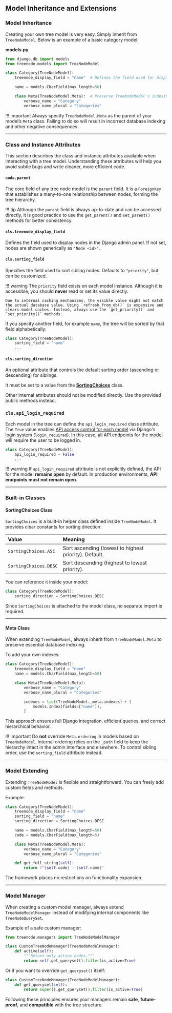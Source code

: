 ## Model Inheritance and Extensions

### Model Inheritance

Creating your own tree model is very easy. Simply inherit from `TreeNodeModel`. Below is an example of a basic category model:

**models.py**

```python
from django.db import models
from treenode.models import TreeNodeModel

class Category(TreeNodeModel):
    treenode_display_field = "name"  # Defines the field used for display in the admin panel

    name = models.CharField(max_length=50)

    class Meta(TreeNodeModel.Meta):  # Preserve TreeNodeModel's indexing settings
        verbose_name = "Category"
        verbose_name_plural = "Categories"
```

!!! important
    Always specify `TreeNodeModel.Meta` as the parent of your model’s `Meta` class. Failing to do so will result in incorrect database indexing and other negative consequences.

---

### Class and Instance Attributes

This section describes the class and instance attributes available when interacting with a tree model. Understanding these attributes will help you avoid subtle bugs and write cleaner, more efficient code.

#### `node.parent`
The core field of any tree node model is the `parent` field. It is a `ForeignKey` that establishes a many-to-one relationship between nodes, forming the tree hierarchy.

!!! tip
    Although the `parent` field is always up-to-date and can be accessed directly, it is good practice to use the `get_parent()` and `set_parent()` methods for better consistency.

#### `cls.treenode_display_field`
Defines the field used to display nodes in the Django admin panel. If not set, nodes are shown generically as `"Node <id>"`.

#### `cls.sorting_field`
Specifies the field used to sort sibling nodes. Defaults to `"priority"`, but can be customized.

!!! warning
    The `priority` field exists on each model instance. Although it is accessible, you should **never** read or set its value directly.

    Due to internal caching mechanisms, the visible value might not match the actual database value. Using `refresh_from_db()` is expensive and clears model caches. Instead, always use the `get_priority()` and `set_priority()` methods.

If you specify another field, for example `name`, the tree will be sorted by that field alphabetically:

```python
class Category(TreeNodeModel):
    sorting_field = "name"
    ...
```

#### `cls.sorting_direction`
An optional attribute that controls the default sorting order (ascending or descending) for siblings.

It must be set to a value from the [**SortingChoices**](#sortingchoices-class) class.

Other internal attributes should not be modified directly. Use the provided public methods instead.


### `cls.api_login_required`
Each model in the tree can define the `api_login_required` class attribute. The `True` value enables [API access control for each model](apifirst.md#) via Django's login system (`login_required`). In this case, all API endpoints for the model will require the user to be logged in.

```python
class Category(TreeNodeModel):
    api_login_required = False
    ...
```

!!! warning
    If `api_login_required` attribute is not explicitly defined, the API for the model **remains open** by default.
    In production environments, **API endpoints must not remain open**.

---

### Built-in Classes

#### SortingChoices Class

`SortingChoices` is a built-in helper class defined inside `TreeNodeModel`. It provides clear constants for sorting direction:

| Value | Meaning |
|:------|:--------|
| `SortingChoices.ASC` | Sort ascending (lowest to highest priority). Default. |
| `SortingChoices.DESC` | Sort descending (highest to lowest priority). |

You can reference it inside your model:

```python
class Category(TreeNodeModel):
    sorting_direction = SortingChoices.DESC
```

Since `SortingChoices` is attached to the model class, no separate import is required.

---

#### Meta Class

When extending `TreeNodeModel`, always inherit from `TreeNodeModel.Meta` to preserve essential database indexing.

To add your own indexes:

```python
class Category(TreeNodeModel):
    treenode_display_field = "name"
    name = models.CharField(max_length=50)

    class Meta(TreeNodeModel.Meta):
        verbose_name = "Category"
        verbose_name_plural = "Categories"

        indexes = list(TreeNodeModel._meta.indexes) + [
            models.Index(fields=["name"]),
        ]
```

This approach ensures full Django integration, efficient queries, and correct hierarchical behavior.

!!! important
    Do **not** override `Meta.ordering` in models based on `TreeNodeModel`.
    Internal ordering relies on the `_path` field to keep the hierarchy intact
    in the admin interface and elsewhere. To control sibling order, use the
    `sorting_field` attribute instead.


---

### Model Extending

Extending `TreeNodeModel` is flexible and straightforward. You can freely add custom fields and methods.

Example:

```python
class Category(TreeNodeModel):
    treenode_display_field = "name"
    sorting_field = "name"
    sorting_direction = SortingChoices.DESC

    name = models.CharField(max_length=50)
    code = models.CharField(max_length=5)

    class Meta(TreeNodeModel.Meta):
        verbose_name = "Category"
        verbose_name_plural = "Categories"

    def get_full_string(self):
        return f"{self.code} - {self.name}"
```

The framework places no restrictions on functionality expansion.

---

### Model Manager

When creating a custom model manager, always extend `TreeNodeModelManager` instead of modifying internal components like `TreeNodeQuerySet`.

Example of a safe custom manager:

```python
from treenode.managers import TreeNodeModelManager

class CustomTreeNodeManager(TreeNodeModelManager):
    def active(self):
        """Return only active nodes."""
        return self.get_queryset().filter(is_active=True)
```

Or if you want to override `get_queryset()` itself:

```python
class CustomTreeNodeManager(TreeNodeModelManager):
    def get_queryset(self):
        return super().get_queryset().filter(is_active=True)
```

Following these principles ensures your managers remain **safe**, **future-proof**, and **compatible** with the tree structure.
